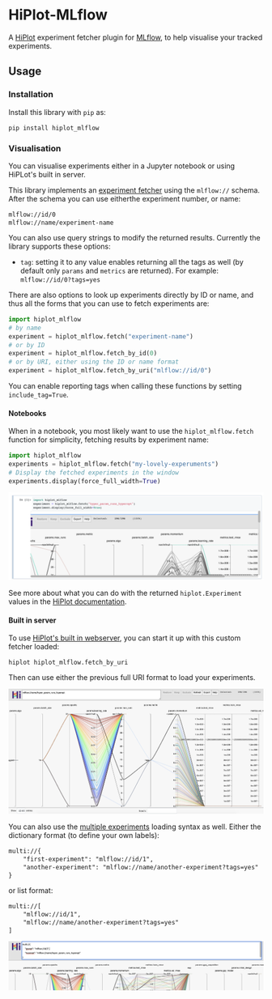 # HiPlot-MLflow

A  [HiPlot](https://facebookresearch.github.io/hiplot/index.html) experiment fetcher plugin
for [MLflow](https://mlflow.org/), to help visualise your tracked experiments.

## Usage

### Installation

Install this library with `pip` as:

```Shell
pip install hiplot_mlflow
```

### Visualisation

You can visualise experiments either in a Jupyter notebook or using HiPLot's built in server.

This library implements an [experiment fetcher](https://facebookresearch.github.io/hiplot/tuto_webserver.html#experiments-uri)
using the `mlflow://` schema. After the schema you can use eitherthe experiment number, or name:

```text
mlflow://id/0
mlflow://name/experiment-name
```

You can also use query strings to modify the returned results. Currently the library
supports these options:

* `tag`: setting it to any value enables returning all the tags as well (by
  default only `params` and `metrics` are returned). For example: `mlflow://id/0?tags=yes`


There are also options to look up experiments directly by ID or name, and thus all
the forms that you can use to fetch experiments are:

```Python
import hiplot_mlflow
# by name
experiment = hiplot_mlflow.fetch("experiment-name")
# or by ID
experiment = hiplot_mlflow.fetch_by_id(0)
# or by URI, either using the ID or name format
experiment = hiplot_mlflow.fetch_by_uri("mlflow://id/0")
```

You can enable reporting tags when calling these functions by
setting `include_tag=True`.

#### Notebooks

When in a notebook, you most likely want to use the `hiplot_mlflow.fetch`
function for simplicity, fetching results by experiment name:

```Python
import hiplot_mlflow
experiments = hiplot_mlflow.fetch("my-lovely-experuments")
# Display the fetched experiments in the window
experiments.display(force_full_width=True)
```

![Loading HiPLot in a notebook](images/notebook_name.png)

See more about what you can do with the returned `hiplot.Experiment` values in the
[HiPlot documentation](https://facebookresearch.github.io/hiplot/experiment_settings.html).

#### Built in server

To use [HiPlot's built in webserver](https://facebookresearch.github.io/hiplot/tuto_webserver.html),
you can start it up with this custom fetcher loaded:

```Shell
hiplot hiplot_mlflow.fetch_by_uri
```

Then can use either the previous full URI format to load your experiments.

![Loading HiPlot server with experiment name](images/server_name.png)

You can also use the [multiple experiments](https://facebookresearch.github.io/hiplot/tuto_webserver.html#compare-multiple-experiments)
loading syntax as well. Either the dictionary format (to define your own labels):

```text
multi://{
    "first-experiment": "mlflow://id/1",
    "another-experiment": "mlflow://name/another-experiment?tags=yes"
}
```

or list format:

```text
multi://[
    "mlflow://id/1",
    "mlflow://name/another-experiment?tags=yes"
]
```

![Multiple experiments in HiPlot server](images/server_multi.png)
